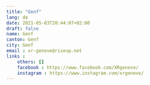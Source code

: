 ```yaml
---
title: "Genf"
lang: de
date: 2021-05-03T20:44:07+02:00
draft: false
name: Genf
canton: Genf
city: Genf
email : xr-geneve@riseup.net
links :
    others: []
    facebook : https://www.facebook.com/XRgeneve/
    instagram : https://www.instagram.com/xrgeneve/ 
---
```


